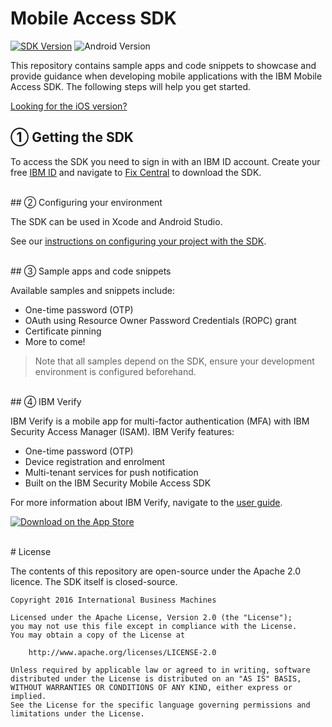 # Mobile Access SDK

[![SDK Version](https://img.shields.io/badge/version-1.2.2-lightgray.svg)](https://ibm.biz/ibmsecuritymobileaccesssdk)
![Android Version](https://img.shields.io/badge/android-7.1-green.svg)

This repository contains sample apps and code snippets to showcase and provide guidance when developing mobile applications with the IBM Mobile Access SDK. The following steps will help you get started.

[Looking for the iOS version?](https://github.com/ibm-security/mobile-access-sdk-ios)

<!-- numbers: <C-V>u2460 for ①; it adds from there -->
## ① Getting the SDK

<!-- more friendly? -->
To access the SDK you need to sign in with an IBM ID account.  Create your free [IBM ID](https://www.ibm.com/account/us-en/signup/register.html) and navigate to [Fix Central](https://ibm.biz/ibmsecuritymobileaccesssdk) to download the SDK.


<br/>
<!-- "set up your IDE"? -->
## ② Configuring your environment

The SDK can be used in Xcode and Android Studio.

See our [instructions on configuring your project with the SDK](samples/getting-the-sdk.md).

<br/>
## ③ Sample apps and code snippets

Available samples and snippets include:
- One-time password (OTP)
- OAuth using Resource Owner Password Credentials (ROPC) grant
- Certificate pinning
- More to come!

> Note that all samples depend on the SDK, ensure your development environment is configured beforehand.

<br/>
## ④ IBM Verify

IBM Verify is a mobile app for multi-factor authentication (MFA) with IBM Security Access Manager (ISAM).  IBM Verify features:
- One-time password (OTP)
- Device registration and enrolment
- Multi-tenant services for push notification
- Built on the IBM Security Mobile Access SDK

For more information about IBM Verify, navigate to the [user guide](http://www-01.ibm.com/support/docview.wss?uid=swg27048979).

[![Download on the App Store](res/download-on-the-app-store.png)](https://play.google.com/store/apps/details?id=com.ibm.security.verifyapp
)

<br/>
# License

The contents of this repository are open-source under the Apache 2.0 licence. The SDK itself is closed-source.

```
Copyright 2016 International Business Machines

Licensed under the Apache License, Version 2.0 (the "License");
you may not use this file except in compliance with the License.
You may obtain a copy of the License at

    http://www.apache.org/licenses/LICENSE-2.0

Unless required by applicable law or agreed to in writing, software
distributed under the License is distributed on an "AS IS" BASIS,
WITHOUT WARRANTIES OR CONDITIONS OF ANY KIND, either express or implied.
See the License for the specific language governing permissions and
limitations under the License.
```
